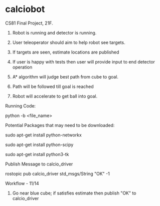 # calciobot
CS81 Final Project, 21F.


1. Robot is running and detector is running.

2. User teleoperator should aim to help robot see targets.

3. If targets are seen, estimate locations are published

4. If user is happy with tests then user will provide input to end detector operation

5.  A* algorithm will judge best path from cube to goal.

6. Path will be followed till goal is reached

7. Robot will accelerate to get ball into goal.




Running Code:


python -b <file_name>


Potential Packages that may need to be downloaded:

sudo apt-get install python-networkx

sudo apt-get install python-scipy

sudo apt-get install python3-tk

Publish Message to calcio_driver

rostopic pub calcio_driver std_msgs/String "OK" -1



Workflow - 11/14

1.  Go near blue cube; if satisfies estimate then publish "OK" to calcio_driver
